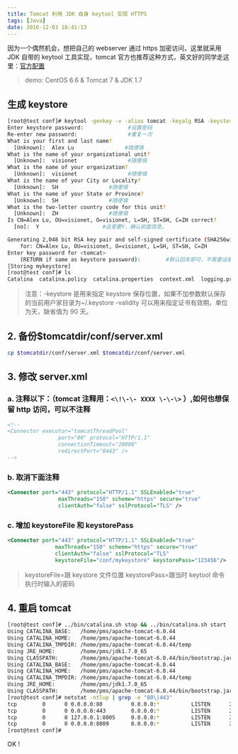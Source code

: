 ```yaml
---
title: Tomcat 利用 JDK 自身 keytool 实现 HTTPS
tags: [Java]
date: 2016-12-03 18:41:13
---
```


因为一个偶然机会，想把自己的 webserver 通过 https 加密访问，这里就采用 JDK 自带的 keytool 工具实现，tomcat 官方也推荐这种方式，英文好的同学走这里：[官方配置](https://tomcat.apache.org/tomcat-7.0-doc/ssl-howto.html)

> demo: CentOS 6.6 & Tomcat 7 & JDK 1.7

## 生成 keystore

```bash
[root@test conf]# keytool -genkey -v -alias tomcat -keyalg RSA -keystore mykeystore
Enter keystore password:              #设置密码
Re-enter new password:                #重复一次
What is your first and last name?
  [Unknown]:  Alex Lu                #随便填
What is the name of your organizational unit?
  [Unknown]:  visionet                #随便填
What is the name of your organization?
  [Unknown]:  visionet                #随便填
What is the name of your City or Locality?
  [Unknown]:  SH                #随便填
What is the name of your State or Province?
  [Unknown]:  SH                #随便填
What is the two-letter country code for this unit?
  [Unknown]:  ZH                #随便填
Is CN=Alex Lu, OU=visionet, O=visionet, L=SH, ST=SH, C=ZH correct?
  [no]:  Y                    #这里要Y，确认前面信息。

Generating 2,048 bit RSA key pair and self-signed certificate (SHA256withRSA) with a validity of 90 days
    for: CN=Alex Lu, OU=visionet, O=visionet, L=SH, ST=SH, C=ZH
Enter key password for <tomcat>
    (RETURN if same as keystore password):        #默认回车即可，不需要设置太多密码
[Storing mykeystore]
[root@test conf]# ls
Catalina  catalina.policy  catalina.properties  context.xml  logging.properties  mykeystore  server.xml  tomcat-users.xml  web.xml
```

> 注意：-keystore 是用来指定 keystore 保存位置，如果不加参数默认保存的当前用户家目录为~/.keystore
       -validity 可以用来指定证书有效期，单位为天，缺省值为 90 天。

## 2. 备份$tomcatdir/conf/server.xml

```bash
cp $tomcatdir/conf/server.xml $tomcatdir/conf/server.xml
```

## 3. 修改 server.xml

### a. 注释以下：（tomcat 注释用：`<\!\-\- XXXX \-\-\>` ）,如何也想保留 http 访问，可以不注释

```xml
<!--
<Connector executor="tomcatThreadPool"
                port="80" protocol="HTTP/1.1"
                connectionTimeout="20000"
                redirectPort="8443" />
-->
```

### b. 取消下面注释

```xml
<Connector port="443" protocol="HTTP/1.1" SSLEnabled="true"
                maxThreads="150" scheme="https" secure="true"
                clientAuth="false" sslProtocol="TLS" />
```

### c. 增加 keystoreFile 和 keystorePass

```xml
<Connector port="443" protocol="HTTP/1.1" SSLEnabled="true"
               maxThreads="150" scheme="https" secure="true"
               clientAuth="false" sslProtocol="TLS"
               keystoreFile="conf/mykeystore" keystorePass="123456"/>
```

> keystoreFile=跟 keystore 文件位置
> keystorePass=跟当时 keytool 命令执行时输入的密码

## 4. 重启 tomcat

```bash
[root@test conf]# ../bin/catalina.sh stop && ../bin/catalina.sh start
Using CATALINA_BASE:   /home/pms/apache-tomcat-6.0.44
Using CATALINA_HOME:   /home/pms/apache-tomcat-6.0.44
Using CATALINA_TMPDIR: /home/pms/apache-tomcat-6.0.44/temp
Using JRE_HOME:        /home/pms/jdk1.7.0_65
Using CLASSPATH:       /home/pms/apache-tomcat-6.0.44/bin/bootstrap.jar
Using CATALINA_BASE:   /home/pms/apache-tomcat-6.0.44
Using CATALINA_HOME:   /home/pms/apache-tomcat-6.0.44
Using CATALINA_TMPDIR: /home/pms/apache-tomcat-6.0.44/temp
Using JRE_HOME:        /home/pms/jdk1.7.0_65
Using CLASSPATH:       /home/pms/apache-tomcat-6.0.44/bin/bootstrap.jar
[root@test conf]# netstat -ntlup | grep -e "80\|443"
tcp        0      0 0.0.0.0:80         0.0.0.0:*          LISTEN      21960/java
tcp        0      0 0.0.0.0:443        0.0.0.0:*          LISTEN      21960/java
tcp        0      0 127.0.0.1:8005     0.0.0.0:*          LISTEN      21960/java
tcp        0      0 0.0.0.0:8009       0.0.0.0:*          LISTEN      21960/java
[root@test conf]#
```

OK !
